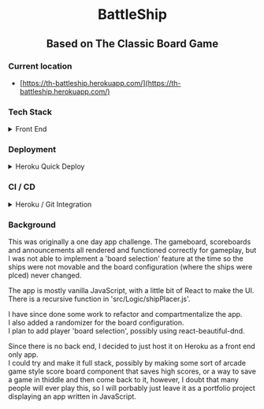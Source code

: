 <div align="center" >

# BattleShip

## Based on The Classic Board Game

</div>

### Current location

- [https://th-battleship.herokuapp.com/](https://th-battleship.herokuapp.com/)

### Tech Stack
<details>
  <summary>Front End</summary>

- JavaScript
- React
- react-beautiful-dnd

</details>

### Deployment
<details>
  <summary>Heroku Quick Deploy</summary>

  1. Check if Heroku CLI is installed, take necessary action, then login.
  ```shell
  heroku --version
  ```
  Installed, update, and/or proceed.

  </br>

  2. Log in to Heroku through the CLI / browser
  ```shell
  heroku login
  ```
  Follow prompts and log in.

  </br>

  3. Create your Heruko App through the command line
  [Heroku Docs / C-R-A Runtime QuickDeploy Instructions](https://blog.heroku.com/deploying-react-with-zero-configuration)
  ```shell
  heroku create -b https://github.com/mars/create-react-app-buildpack.git
  git add .
  git commit -m "react-create-app on Heroku"
  git push heroku master
  heroku open
  ```

</details>

### CI / CD
<details>
  <summary>Heroku / Git Integration</summary>

  - no major CI / CD at this time
  - can be set up with webhook to auto-update with push to master on github
  - this is an ittermittent app and likely won't need much maintainence, so manual will provide regular interaction / practice with maintainence processes
  - manual deployment through CLI or [Heroku](Heroku.com) dashboard is currently necessary
    <details>
      <summary>CLI</summary>

      - In your terminal
      ```shell
      git push heroku master
      heroku open
      ```

    </details>

    <details>
      <summary>Heroku Dashboard</summary>

      - [Heroku](Heroku.com)
      - log in
      - select your app
      - click deploy
      - scroll down to bottom and click "Manual Deploy" button

    </details>

</details>

### Background

  <p>
  This was originally a one day app challenge.  The gameboard, scoreboards and announcements all rendered and functioned correctly for gameplay, but I was not able to implement a 'board selection' feature at the time so the ships were not movable and the board configuration (where the ships were plced) never changed.
  </p>

  <p>
  The app is mostly vanilla JavaScript, with a little bit of React to make the UI.<br>
  There is a recursive function in 'src/Logic/shipPlacer.js'.
  </p>

  <p>
  I have since done some work to refactor and compartmentalize the app.<br>
  I also added a randomizer for the board configuration.<br>
  I plan to add player 'board selection', possibly using react-beautiful-dnd.<br>
  </p>

  <p>
  Since there is no back end, I decided to just host it on Heroku as a front end only app.<br>
  I could try and make it full stack, possibly by making some sort of arcade game style score board component that saves high scores, or a way to save a game in thiddle and then come back to it, however, I doubt that many people will ever play this, so I will porbably just leave it as a portfolio project displaying an app written in JavaScript.
  </p>